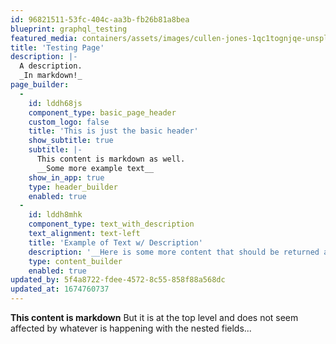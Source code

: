 ```yaml
---
id: 96821511-53fc-404c-aa3b-fb26b81a8bea
blueprint: graphql_testing
featured_media: containers/assets/images/cullen-jones-1qc1tognjqe-unsplash.jpg/1761cc6f04022e534d45ca9cf50f1165.webp
title: 'Testing Page'
description: |-
  A description.
  _In markdown!_
page_builder:
  -
    id: lddh68js
    component_type: basic_page_header
    custom_logo: false
    title: 'This is just the basic header'
    show_subtitle: true
    subtitle: |-
      This content is markdown as well.
      __Some more example text__
    show_in_app: true
    type: header_builder
    enabled: true
  -
    id: lddh8mhk
    component_type: text_with_description
    text_alignment: text-left
    title: 'Example of Text w/ Description'
    description: '__Here is some more content that should be returned as markdown and not HTML__'
    type: content_builder
    enabled: true
updated_by: 5f4a8722-fdee-4572-8c55-858f88a568dc
updated_at: 1674760737
---
```

__This content is markdown__
But it is at the top level and does not seem affected by whatever is happening with the nested fields...